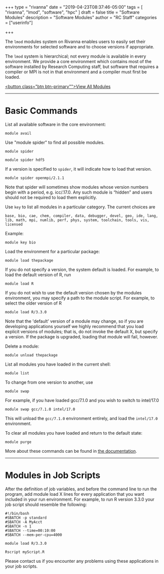 +++
type = "rivanna"
date = "2019-04-23T08:37:46-05:00"
tags = [
  "rivanna",
  "lmod",
  "software",
  "hpc"
]
draft = false
title = "Software Modules"
description = "Software Modules"
author = "RC Staff"
categories = ["userinfo"]

+++

<p class="lead">The <code>lmod</code> modules system on Rivanna enables users to easily set their environments for selected software and to choose versions if appropriate.</p>
<p class="lead">The <code>lmod</code> system is hierarchical; not every module is available in every environment.  We provide a core environment which contains most of the software installed by Research Computing staff, but software that requires a compiler or MPI is not in that environment and a compiler must first be loaded.</p>

<a href="/userinfo/rivanna/software/complete-list/"><button class="btn btn-primary"">View All Modules</button></a> &nbsp;

- - -

# Basic Commands
List all available software in the core environment:

```
module avail
```

Use "module spider" to find all possible modules.

```
module spider

module spider hdf5
```

If a version is specified to `spider`, it will indicate how to load that version.

```
module spider openmpi/2.1.1
```

Note that spider will sometimes show modules whose version numbers begin with a period, e.g. icc/.17.0.  Any such module is “hidden” and users should not be required to load them explicitly.

Use `key` to list all modules in a particular category.  The current choices are

```
base, bio, cae, chem, compiler, data, debugger, devel, geo, ide, lang, lib, math, mpi, numlib, perf, phys, system, toolchain, tools, vis, licensed
```

Example:

```
module key bio
```

Load the environment for a particular package:

```
module load thepackage
```

If you do not specify a version, the system default is loaded.  For example, to load the default version of R, run

```
module load R
```
If you do not wish to use the default version chosen by the modules environment, you may specify a path to the module script. For example, to select the older version of R

```
module load R/3.3.0
```
Note that the 'default' version of a module may change, so if you are developing applications yourself we highly recommend that you load explicit versions of modules; that is, do not invoke the default X, but specify a version.  If the package is upgraded, loading that module will fail, however.

Delete a module:

```
module unload thepackage
```
List all modules you have loaded in the current shell:

```
module list
```

To change from one version to another, use

```
module swap
```
For example, if you have loaded gcc/7.1.0 and you wish to switch to intel/17.0

```
module swap gcc/7.1.0 intel/17.0
```
This will unload the `gcc/7.1.0` environment entirely, and load the `intel/17.0` environment. 

To clear all modules you have loaded and return to the default state:

```
module purge
```
More about these commands can be found in [the documentation](https://lmod.readthedocs.io/en/latest/).

- - -
# Modules in Job Scripts
After the definition of job variables, and before the command line to run the program, add module load X lines for every application that you want included in your run environment. For example, to run R version 3.3.0 your job script should resemble the following:

```
#!/bin/bash
#SBATCH -p standard
#SBATCH -A MyAcct
#SBATCH -n 1
#SBATCH --time=00:10:00
#SBATCH --mem-per-cpu=4000

module load R/3.3.0

Rscript myScript.R
```

Please contact us if you encounter any problems using these applications in your job scripts.
